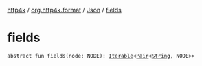 [http4k](../../index.md) / [org.http4k.format](../index.md) / [Json](index.md) / [fields](./fields.md)

# fields

`abstract fun fields(node: NODE): `[`Iterable`](https://kotlinlang.org/api/latest/jvm/stdlib/kotlin.collections/-iterable/index.html)`<`[`Pair`](https://kotlinlang.org/api/latest/jvm/stdlib/kotlin/-pair/index.html)`<`[`String`](https://kotlinlang.org/api/latest/jvm/stdlib/kotlin/-string/index.html)`, NODE>>`
